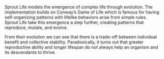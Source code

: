 Sprout Life models the emergence of complex life through evolution. The implementation builds on Conway’s Game of Life which is famous for having self-organizing patterns with lifelike behaviors arise from simple rules. Sprout Life take this emergence a step further, creating patterns that reproduce, mutate, and evolve.

From their evolution we can see that there is a trade-off between individual benefit and collective stability. Paradoxically, it turns out that greater reproductive ability and longer lifespan do not always help an organism and its descendants to thrive.
